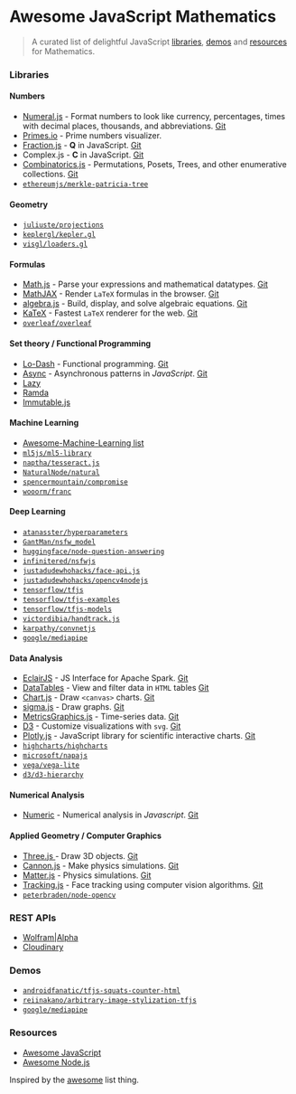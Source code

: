# Awesome JavaScript Mathematics

> A curated list of delightful JavaScript [libraries](#libraries), [demos](#demos) and [resources](#resources) for Mathematics.

### Libraries

#### Numbers
- [Numeral.js](http://numeraljs.com/) - Format numbers to look like currency, percentages, times with decimal places, thousands, and abbreviations. [Git](https://github.com/adamwdraper/Numeral-js)
- [Primes.io](http://primes.io) - Prime numbers visualizer.
- [Fraction.js](http://www.xarg.org/2014/03/precise-calculations-in-javascript/) - **Q** in JavaScript. [Git](https://github.com/infusion/Fraction.js)
- Complex.js - **C** in JavaScript. [Git](https://github.com/infusion/Complex.js)
- [Combinatorics.js](https://github.com/devanp92/combinatorics.js) - Permutations, Posets, Trees, and other enumerative collections. [Git](https://github.com/devanp92/combinatorics.js)
- [`ethereumjs/merkle-patricia-tree`](https://github.com/ethereumjs/merkle-patricia-tree)

#### Geometry
- [`juliuste/projections`](https://github.com/juliuste/projections)
- [`keplergl/kepler.gl`](https://github.com/keplergl/kepler.gl)
- [`visgl/loaders.gl`](https://github.com/visgl/loaders.gl)

#### Formulas
- [Math.js](http://mathjs.org/) - Parse your expressions and mathematical datatypes. [Git](https://github.com/josdejong/mathjs)
- [MathJAX](http://www.mathjax.org/) - Render `LaTeX` formulas in the browser. [Git](https://github.com/mathjax/mathjax)
- [algebra.js](http://algebra.js.org/) - Build, display, and solve algebraic equations. [Git](https://github.com/nicolewhite/algebra.js)
- [KaTeX](https://katex.org) - Fastest `LaTeX` renderer for the web. [Git](https://github.com/KaTeX/KaTeX)
- [`overleaf/overleaf`](https://github.com/overleaf/overleaf)

#### Set theory / Functional Programming
- [Lo-Dash](https://lodash.com/) - Functional programming. [Git](https://github.com/lodash/lodash)
- [Async](https://github.com/caolan/async) - Asynchronous patterns in *JavaScript*. [Git](https://github.com/caolan/async)
- [Lazy](http://ramdajs.com/)
- [Ramda](http://danieltao.com/lazy.js/)
- [Immutable.js](https://facebook.github.io/immutable-js/)

#### Machine Learning
- [Awesome-Machine-Learning list](https://github.com/josephmisiti/awesome-machine-learning#javascript)
- [`ml5js/ml5-library`](https://github.com/ml5js/ml5-library)
- [`naptha/tesseract.js`](https://github.com/naptha/tesseract.js)
- [`NaturalNode/natural`](https://github.com/NaturalNode/natural)
- [`spencermountain/compromise`](https://github.com/spencermountain/compromise)
- [`wooorm/franc`](https://github.com/wooorm/franc)

#### Deep Learning
- [`atanasster/hyperparameters`](https://github.com/atanasster/hyperparameters)
- [`GantMan/nsfw_model`](https://github.com/GantMan/nsfw_model)
- [`huggingface/node-question-answering`](https://github.com/huggingface/node-question-answering)
- [`infinitered/nsfwjs`](https://github.com/infinitered/nsfwjs)
- [`justadudewhohacks/face-api.js`](https://github.com/justadudewhohacks/face-api.js)
- [`justadudewhohacks/opencv4nodejs`](https://github.com/justadudewhohacks/opencv4nodejs)
- [`tensorflow/tfjs`](https://github.com/tensorflow/tfjs)
- [`tensorflow/tfjs-examples`](https://github.com/tensorflow/tfjs-examples)
- [`tensorflow/tfjs-models`](https://github.com/tensorflow/tfjs-models)
- [`victordibia/handtrack.js`](https://github.com/victordibia/handtrack.js)
- [`karpathy/convnetjs`](https://github.com/karpathy/convnetjs)
- [`google/mediapipe`](https://github.com/google/mediapipe)

#### Data Analysis
- [EclairJS](https://developer.ibm.com/open/eclairjs/) - JS Interface for Apache Spark. [Git](https://github.com/EclairJS/eclairjs)
- [DataTables](http://www.datatables.net/) - View and filter data in `HTML` tables [Git](https://github.com/DataTables/DataTables)
- [Chart.js](http://www.chartjs.org/) - Draw `<canvas>` charts. [Git](https://github.com/nnnick/Chart.js)
- [sigma.js](http://sigmajs.org/) - Draw graphs. [Git](https://github.com/jacomyal/sigma.js)
- [MetricsGraphics.js](http://metricsgraphicsjs.org/) - Time-series data. [Git](https://github.com/mozilla/metrics-graphics/)
- [D3](http://d3js.org/) - Customize visualizations with `svg`. [Git](https://github.com/mbostock/d3)
- [Plotly.js](https://plot.ly/javascript/) - JavaScript library for scientific interactive charts. [Git](https://github.com/plotly/plotly.js)
- [`highcharts/highcharts`](https://github.com/highcharts/highcharts)
- [`microsoft/napajs`](https://github.com/microsoft/napajs)
- [`vega/vega-lite`](https://github.com/vega/vega-lite)
- [`d3/d3-hierarchy`](https://github.com/d3/d3-hierarchy)

#### Numerical Analysis
- [Numeric](http://www.numericjs.com/) - Numerical analysis in *Javascript*. [Git](http://www.numericjs.com/)

#### Applied Geometry / Computer Graphics
- [Three.js ](http://threejs.org/) - Draw 3D objects. [Git](https://github.com/mrdoob/three.js)
- [Cannon.js](http://schteppe.github.io/cannon.js/) - Make physics simulations. [Git](https://github.com/schteppe/cannon.js)
- [Matter.js](http://brm.io/matter-js/) - Physics simulations. [Git](https://github.com/liabru/matter-js/)
- [Tracking.js](http://trackingjs.com/) - Face tracking using computer vision algorithms. [Git](https://github.com/eduardolundgren/tracking.js)
- [`peterbraden/node-opencv`](https://github.com/peterbraden/node-opencv)

### REST APIs
- [Wolfram|Alpha](http://products.wolframalpha.com/developers)
- [Cloudinary](http://cloudinary.com/documentation/node_integration)

### Demos
- [`androidfanatic/tfjs-squats-counter-html`](https://github.com/androidfanatic/tfjs-squats-counter-html)
- [`reiinakano/arbitrary-image-stylization-tfjs`](https://github.com/reiinakano/arbitrary-image-stylization-tfjs)
- [`google/mediapipe`](https://github.com/google/mediapipe)

### Resources
- [Awesome JavaScript](https://github.com/sorrycc/awesome-javascript)
- [Awesome Node.js](https://github.com/sindresorhus/awesome-nodejs)

Inspired by the [awesome](https://github.com/sindresorhus/awesome) list thing.
